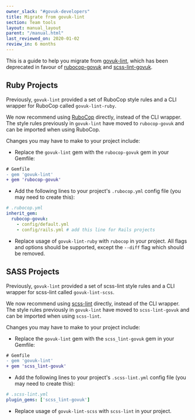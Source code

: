 ```yaml
---
owner_slack: "#govuk-developers"
title: Migrate from govuk-lint
section: Team tools
layout: manual_layout
parent: "/manual.html"
last_reviewed_on: 2020-01-02
review_in: 6 months
---
```

This is a guide to help you migrate from [govuk-lint][govuk-lint],
which has been deprecated in favour of [rubocop-govuk][rubocop-govuk] and
[scss-lint-govuk][scss-lint-govuk].

## Ruby Projects

Previously, `govuk-lint` provided a set of RuboCop style rules and a
CLI wrapper for RuboCop called `govuk-lint-ruby`.

We now recommend using [RuboCop][rubocop] directly, instead of the CLI wrapper. The style rules
previously in `govuk-lint` have moved to `rubocop-govuk` and can be imported when using
RuboCop.

Changes you may have to make to your project include:

- Replace the `govuk-lint` gem with the `rubocop-govuk` gem in your Gemfile:

```diff
# Gemfile
- gem 'govuk-lint'
+ gem 'rubocop-govuk'
```

- Add the following lines to your project's `.rubocop.yml` config file (you may need to create this):

```yaml
# .rubocop.yml
inherit_gem:
  rubocop-govuk:
    - config/default.yml
    - config/rails.yml # add this line for Rails projects
```

- Replace usage of `govuk-lint-ruby` with `rubocop` in your project.
All flags and options should be supported, except the `--diff` flag which should be
removed.

## SASS Projects

Previously, `govuk-lint` provided a set of scss-lint style rules and a
CLI wrapper for scss-lint called `govuk-lint-scss`.

We now recommend using [scss-lint][scss-lint] directly, instead of the CLI wrapper. The style rules
previously in `govuk-lint` have moved to `scss-lint-govuk` and can be imported when using
`scss-lint`.

Changes you may have to make to your project include:

- Replace the `govuk-lint` gem with the `scss_lint-govuk` gem in your Gemfile:

```diff
# Gemfile
- gem 'govuk-lint'
+ gem 'scss_lint-govuk'
```

- Add the following lines to your project's `.scss-lint.yml` config file (you may need to create this):

```yaml
# .scss-lint.yml
plugin_gems: ['scss_lint-govuk']
```

- Replace usage of `govuk-lint-scss` with `scss-lint` in your project.

[govuk-lint]: https://github.com/alphagov/govuk-lint
[rubocop]: https://github.com/bbatsov/rubocop
[rubocop-govuk]: https://github.com/alphagov/rubocop-govuk
[scss-lint]: https://github.com/sds/scss-lint
[scss-lint-govuk]: https://github.com/alphagov/scss-lint-govuk
